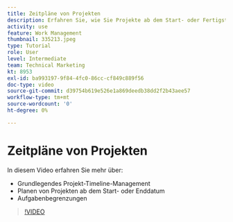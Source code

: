 ```yaml
---
title: Zeitpläne von Projekten
description: Erfahren Sie, wie Sie Projekte ab dem Start- oder Fertigstellungsdatum planen. Erfahren Sie dann, wie sich Dauer, Vorgänger und Aufgabeneinschränkungen auf den Projektplan auswirken.
activity: use
feature: Work Management
thumbnail: 335213.jpeg
type: Tutorial
role: User
level: Intermediate
team: Technical Marketing
kt: 8953
exl-id: ba993197-9f84-4fc0-86cc-cf849c889f56
doc-type: video
source-git-commit: d39754b619e526e1a869deedb38dd2f2b43aee57
workflow-type: tm+mt
source-wordcount: '0'
ht-degree: 0%

---
```


# Zeitpläne von Projekten

In diesem Video erfahren Sie mehr über:

* Grundlegendes Projekt-Timeline-Management
* Planen von Projekten ab dem Start- oder Enddatum
* Aufgabenbegrenzungen

>[!VIDEO](https://video.tv.adobe.com/v/335213/?quality=12)
